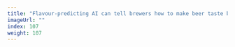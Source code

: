 ```yaml
---
title: "Flavour-predicting AI can tell brewers how to make beer taste better"
imageUrl: ""
index: 107
weight: 107
---
```

